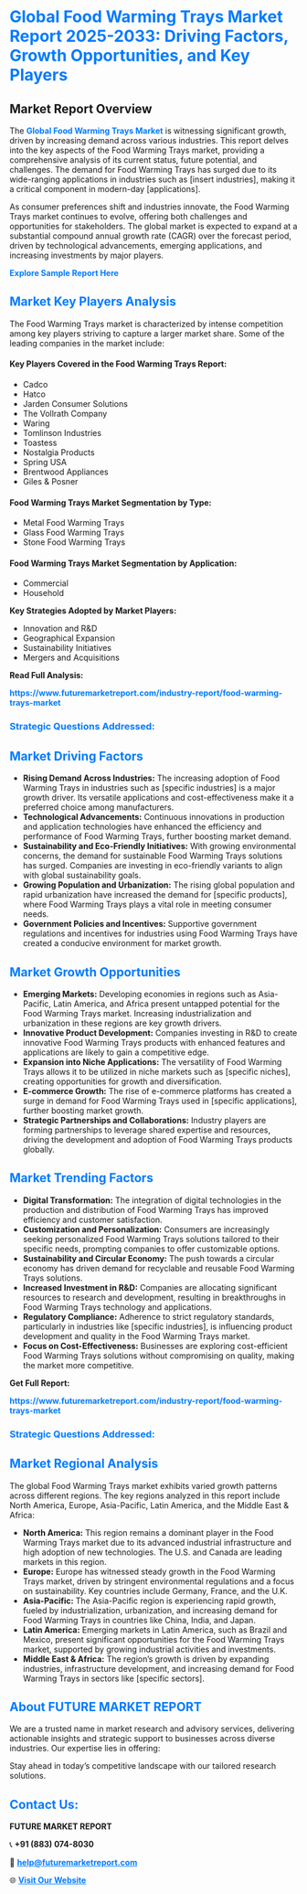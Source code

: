 <h1 style="color: #007BFF;">Global Food Warming Trays Market Report 2025-2033: Driving Factors, Growth Opportunities, and Key Players</h1>

<section id="overview">
<h2>Market Report Overview</h2>
<p>The <a href="https://www.futuremarketreport.com/industry-report/food-warming-trays-market" style="color: #007BFF; text-decoration: none;"><strong>Global Food Warming Trays Market</strong></a> is witnessing significant growth, driven by increasing demand across various industries. This report delves into the key aspects of the Food Warming Trays market, providing a comprehensive analysis of its current status, future potential, and challenges. The demand for Food Warming Trays has surged due to its wide-ranging applications in industries such as [insert industries], making it a critical component in modern-day [applications].</p>
<p>As consumer preferences shift and industries innovate, the Food Warming Trays market continues to evolve, offering both challenges and opportunities for stakeholders. The global market is expected to expand at a substantial compound annual growth rate (CAGR) over the forecast period, driven by technological advancements, emerging applications, and increasing investments by major players.</p>
</section>

<section id="overview">
<p><a href="https://www.futuremarketreport.com/request-sample/reportId=51542" style="color: #007BFF; text-decoration: none;"><strong>Explore Sample Report Here</strong></a></p>
</section>

<section id="key-players">
<h2 style="color: #007BFF;">Market Key Players Analysis</h2>
<p>The Food Warming Trays market is characterized by intense competition among key players striving to capture a larger market share. Some of the leading companies in the market include:</p>
<h4>Key Players Covered in the Food Warming Trays Report:</h4>
<ul><li>Cadco</li><li>Hatco</li><li>Jarden Consumer Solutions</li><li>The Vollrath Company</li><li>Waring</li><li>Tomlinson Industries</li><li>Toastess</li><li>Nostalgia Products</li><li>Spring USA</li><li>Brentwood Appliances</li><li>Giles &amp; Posner</li></ul>
<h4>Food Warming Trays Market Segmentation by Type:</h4>
<ul><li>Metal Food Warming Trays</li><li>Glass Food Warming Trays</li><li>Stone Food Warming Trays</li></ul>

<h4>Food Warming Trays Market Segmentation by Application:</h4>
<ul><li>Commercial</li><li>Household</li></ul>
<p><strong>Key Strategies Adopted by Market Players:</strong></p>
<ul>
<li>Innovation and R&D</li>
<li>Geographical Expansion</li>
<li>Sustainability Initiatives</li>
<li>Mergers and Acquisitions</li>
</ul>
</section>

<section>
<p><strong>Read Full Analysis: </strong></p><a href="https://www.futuremarketreport.com/industry-report/food-warming-trays-market" style="color: #007BFF; text-decoration: none;"><strong>https://www.futuremarketreport.com/industry-report/food-warming-trays-market</strong></a>
<h3 style="color: #007BFF;">Strategic Questions Addressed:</h3>
</section>

<section id="driving-factors">
<h2 style="color: #007BFF;">Market Driving Factors</h2>
<ul>
<li><strong>Rising Demand Across Industries:</strong> The increasing adoption of Food Warming Trays in industries such as [specific industries] is a major growth driver. Its versatile applications and cost-effectiveness make it a preferred choice among manufacturers.</li>
<li><strong>Technological Advancements:</strong> Continuous innovations in production and application technologies have enhanced the efficiency and performance of Food Warming Trays, further boosting market demand.</li>
<li><strong>Sustainability and Eco-Friendly Initiatives:</strong> With growing environmental concerns, the demand for sustainable Food Warming Trays solutions has surged. Companies are investing in eco-friendly variants to align with global sustainability goals.</li>
<li><strong>Growing Population and Urbanization:</strong> The rising global population and rapid urbanization have increased the demand for [specific products], where Food Warming Trays plays a vital role in meeting consumer needs.</li>
<li><strong>Government Policies and Incentives:</strong> Supportive government regulations and incentives for industries using Food Warming Trays have created a conducive environment for market growth.</li>
</ul>
</section>

<section id="growth-opportunities">
<h2 style="color: #007BFF;">Market Growth Opportunities</h2>
<ul>
<li><strong>Emerging Markets:</strong> Developing economies in regions such as Asia-Pacific, Latin America, and Africa present untapped potential for the Food Warming Trays market. Increasing industrialization and urbanization in these regions are key growth drivers.</li>
<li><strong>Innovative Product Development:</strong> Companies investing in R&D to create innovative Food Warming Trays products with enhanced features and applications are likely to gain a competitive edge.</li>
<li><strong>Expansion into Niche Applications:</strong> The versatility of Food Warming Trays allows it to be utilized in niche markets such as [specific niches], creating opportunities for growth and diversification.</li>
<li><strong>E-commerce Growth:</strong> The rise of e-commerce platforms has created a surge in demand for Food Warming Trays used in [specific applications], further boosting market growth.</li>
<li><strong>Strategic Partnerships and Collaborations:</strong> Industry players are forming partnerships to leverage shared expertise and resources, driving the development and adoption of Food Warming Trays products globally.</li>
</ul>
</section>

<section id="trending-factors">
<h2 style="color: #007BFF;">Market Trending Factors</h2>
<ul>
<li><strong>Digital Transformation:</strong> The integration of digital technologies in the production and distribution of Food Warming Trays has improved efficiency and customer satisfaction.</li>
<li><strong>Customization and Personalization:</strong> Consumers are increasingly seeking personalized Food Warming Trays solutions tailored to their specific needs, prompting companies to offer customizable options.</li>
<li><strong>Sustainability and Circular Economy:</strong> The push towards a circular economy has driven demand for recyclable and reusable Food Warming Trays solutions.</li>
<li><strong>Increased Investment in R&D:</strong> Companies are allocating significant resources to research and development, resulting in breakthroughs in Food Warming Trays technology and applications.</li>
<li><strong>Regulatory Compliance:</strong> Adherence to strict regulatory standards, particularly in industries like [specific industries], is influencing product development and quality in the Food Warming Trays market.</li>
<li><strong>Focus on Cost-Effectiveness:</strong> Businesses are exploring cost-efficient Food Warming Trays solutions without compromising on quality, making the market more competitive.</li>
</ul>
</section>

<section>
<p><strong>Get Full Report: </strong></p><a href="https://www.futuremarketreport.com/industry-report/food-warming-trays-market" style="color: #007BFF; text-decoration: none;"><strong>https://www.futuremarketreport.com/industry-report/food-warming-trays-market</strong></a>
<h3 style="color: #007BFF;">Strategic Questions Addressed:</h3>
</section>


<section id="regional-analysis">
<h2 style="color: #007BFF;">Market Regional Analysis</h2>
<p>The global Food Warming Trays market exhibits varied growth patterns across different regions. The key regions analyzed in this report include North America, Europe, Asia-Pacific, Latin America, and the Middle East & Africa:</p>
<ul>
<li><strong>North America:</strong> This region remains a dominant player in the Food Warming Trays market due to its advanced industrial infrastructure and high adoption of new technologies. The U.S. and Canada are leading markets in this region.</li>
<li><strong>Europe:</strong> Europe has witnessed steady growth in the Food Warming Trays market, driven by stringent environmental regulations and a focus on sustainability. Key countries include Germany, France, and the U.K.</li>
<li><strong>Asia-Pacific:</strong> The Asia-Pacific region is experiencing rapid growth, fueled by industrialization, urbanization, and increasing demand for Food Warming Trays in countries like China, India, and Japan.</li>
<li><strong>Latin America:</strong> Emerging markets in Latin America, such as Brazil and Mexico, present significant opportunities for the Food Warming Trays market, supported by growing industrial activities and investments.</li>
<li><strong>Middle East & Africa:</strong> The region’s growth is driven by expanding industries, infrastructure development, and increasing demand for Food Warming Trays in sectors like [specific sectors].</li>
</ul>
</section>

<footer>
<h2 style="color: #007BFF;">About FUTURE MARKET REPORT</h2>
<p>We are a trusted name in market research and advisory services, delivering actionable insights and strategic support to businesses across diverse industries. Our expertise lies in offering:</p>

<p>Stay ahead in today’s competitive landscape with our tailored research solutions.</p>

<h2 style="color: #007BFF;">Contact Us:</h2>
<p><strong>FUTURE MARKET REPORT</strong></p>
<p>📞 <strong>+91 (883) 074-8030</strong></p>
<p>📧 <strong><a href="mailto:help@futuremarketreport.com" style="color: #007BFF;">help@futuremarketreport.com</a></strong></p>
<p>🌐 <strong><a href="https://www.futuremarketreport.com/" style="color: #007BFF;">Visit Our Website</a></strong></p>
</footer>